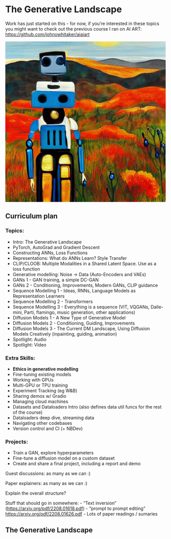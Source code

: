 The Generative Landscape
================

<!-- WARNING: THIS FILE WAS AUTOGENERATED! DO NOT EDIT! -->

Work has just started on this - for now, if you’re interested in these
topics you might want to check out the previous course I ran on AI ART:
https://github.com/johnowhitaker/aiaiart

![](index_files/figure-gfm/cell-2-output-1.png)

## Curriculum plan

### Topics:

-   Intro: The Generative Landscape
-   PyTorch, AutoGrad and Gradient Descent
-   Constructing ANNs, Loss Functions
-   Representations: What do ANNs Learn? Style Transfer
-   CLIP/CLOOB: Multiple Modalities in a Shared Latent Space. Use as a
    loss function
-   Generative modelling: Noise -\> Data (Auto-Encoders and VAEs)
-   GANs 1 - GAN training, a simple DC-GAN
-   GANs 2 - Conditioning, Improvements, Modern GANs, CLIP guidance
-   Sequence Modelling 1 - Ideas, RNNs, Language Models as
    Representation Learners
-   Sequence Modelling 2 - Transformers
-   Sequence Modelling 3 - Everything is a sequence (VIT, VQGANs,
    Dalle-mini, Parti, flamingo, music generation, other applications)
-   Diffusion Models 1 - A New Type of Generative Model
-   Diffusion Models 2 - Conditioning, Guiding, Improvements
-   Diffusion Models 3 - The Current DM Landscape, Using Diffusion
    Models Creatively (inpainting, guiding, animation)
-   Spotlight: Audio
-   Spotlight: Video

### Extra Skills:

-   **Ethics in generative modelling**
-   Fine-tuning existing models
-   Working with GPUs
-   Multi-GPU or TPU training
-   Experiment Tracking (eg W&B)
-   Sharing demos w/ Gradio
-   Managing cloud machines
-   Datasets and Dataloaders Intro (also defines data util funcs for the
    rest of the course)
-   Dataloaders deep dive, streaming data
-   Navigating other codebases
-   Version control and CI (+ NBDev)

### Projects:

-   Train a GAN, explore hyperparameters
-   Fine-tune a diffusion model on a custom dataset
-   Create and share a final project, including a report and demo

Guest discussions: as many as we can :)

Paper explainers: as many as we can :)

Explain the overall structure?

Stuff that should go in somewhere: - “Text inversion”
(https://arxiv.org/pdf/2208.01618.pdf) - “prompt to prompt editing”
https://arxiv.org/pdf/2208.01626.pdf - Lots of paper readings / sumaries

## The Generative Landscape
